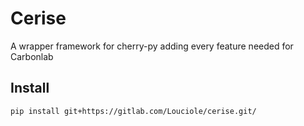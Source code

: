 # Cerise

A wrapper framework for cherry-py adding every feature needed for Carbonlab

## Install

`pip install git+https://gitlab.com/Louciole/cerise.git/`

